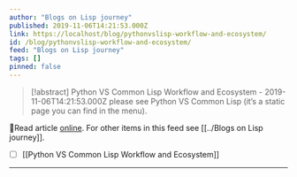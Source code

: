 ```yaml
---
author: "Blogs on Lisp journey"
published: 2019-11-06T14:21:53.000Z
link: https://localhost/blog/pythonvslisp-workflow-and-ecosystem/
id: /blog/pythonvslisp-workflow-and-ecosystem/
feed: "Blogs on Lisp journey"
tags: []
pinned: false
---
```

> [!abstract] Python VS Common Lisp Workflow and Ecosystem - 2019-11-06T14:21:53.000Z
> please see Python VS Common Lisp (it’s a static page you can find in the menu).

🔗Read article [online](https://localhost/blog/pythonvslisp-workflow-and-ecosystem/). For other items in this feed see [[../Blogs on Lisp journey]].

- [ ] [[Python VS Common Lisp Workflow and Ecosystem]]
- - -

